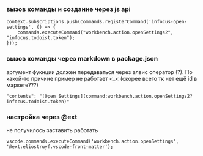 ### вызов команды и создание через js api
```
context.subscriptions.push(commands.registerCommand('infocus-open-settings', () => {
 	commands.executeCommand("workbench.action.openSettings2", "infocus.todoist.token");
}));
```

### вызов команды через markdown в package.json
аргумент фукнции должен передаваться через элвис оператор (?). По какой-то причине пример не работает <_< (скорее всего тк нет ещё id в маркете???)
```
"contents": "[Open Settings](command:workbench.action.openSettings2?infocus.todoist.token)"
```

### настройка через @ext
не получилось заставить работать
```
vscode.commands.executeCommand('workbench.action.openSettings', '@ext:eliostruyf.vscode-front-matter');
```
